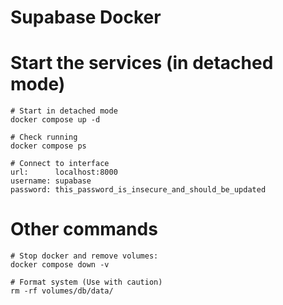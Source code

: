 # Supabase Docker

# Start the services (in detached mode)
```
# Start in detached mode
docker compose up -d

# Check running
docker compose ps

# Connect to interface
url:      localhost:8000
username: supabase
password: this_password_is_insecure_and_should_be_updated
```


# Other commands
```
# Stop docker and remove volumes:
docker compose down -v

# Format system (Use with caution)
rm -rf volumes/db/data/
```